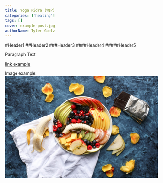 ```yaml
---
title: Yoga Nidra (WIP)
categories: ['healing']
tags: []
cover: example-post.jpg
authorName: Tyler Goelz
---
```


#Header1
##Header2
###Header3
####Header4
#####Header5

Paragraph Text

[link example](http://google.com)

Image example: ![unsplash.com](./example-post.jpg)